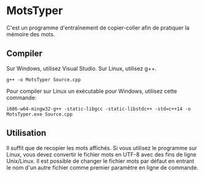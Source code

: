 # MotsTyper

C'est un programme d'entraînement de copier-coller afin de pratiquer la mémoire des mots. 

## Compiler

Sur Windows, utilisez Visual Studio. Sur Linux, utilisez g++. 

```
g++ -o MotsTyper Source.cpp
```

Pour compiler sur Linux un exécutable pour Windows, utilisez cette commande:
```
i686-w64-mingw32-g++ -static-libgcc -static-libstdc++ -std=c++14 -o MotsTyper.exe Source.cpp
```

## Utilisation

Il suffit que de recopier les mots affichés. Si vous utilisez le programme sur Linux, vous devez convertir le fichier mots en UTF-8 avec des fins de ligne Unix/Linux. Il est possible de changer le fichier mots par défaut en entrant le nom d'un autre fichier comme premier paramètre en ligne de commande. 


